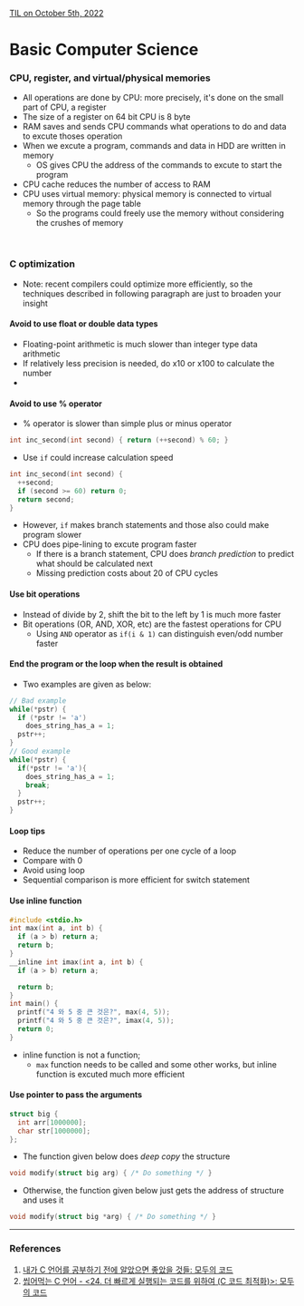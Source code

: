 [TIL on October 5th, 2022](../TIL/2022/10/10-05-2022.md)
# **Basic Computer Science**
### CPU, register, and virtual/physical memories
- All operations are done by CPU: more precisely, it's done on the small part of CPU, a register
- The size of a register on 64 bit CPU is 8 byte
- RAM saves and sends CPU commands what operations to do and data to excute thoses operation
- When we excute a program, commands and data in HDD are written in memory
  * OS gives CPU the address of the commands to excute to start the program
- CPU cache reduces the number of access to RAM
- CPU uses virtual memory: physical memory is connected to virtual memory through the page table
  * So the programs could freely use the memory without considering the crushes of memory

<br>

### C optimization
- Note: recent compilers could optimize more efficiently, so the techniques described in following paragraph are just to broaden your insight

#### Avoid to use float or double data types
- Floating-point arithmetic is much slower than integer type data arithmetic
- If relatively less precision is needed, do x10 or x100 to calculate the number
- 

#### Avoid to use % operator
- % operator is slower than simple plus or minus operator

```cpp
int inc_second(int second) { return (++second) % 60; }
```

- Use `if` could increase calculation speed

```cpp
int inc_second(int second) {
  ++second;
  if (second >= 60) return 0;
  return second;
}
```

- However, `if` makes branch statements and those also could make program slower
- CPU does pipe-lining to excute program faster
  * If there is a branch statement, CPU does *branch prediction* to predict what should be calculated next
  * Missing prediction costs about 20 of CPU cycles

#### Use bit operations
- Instead of divide by 2, shift the bit to the left by 1 is much more faster
- Bit operations (OR, AND, XOR, etc) are the fastest operations for CPU
  * Using `AND` operator as `if(i & 1)` can distinguish even/odd number faster

#### End the program or the loop when the result is obtained
- Two examples are given as below:
```cpp
// Bad example
while(*pstr) {
  if (*pstr != 'a')
    does_string_has_a = 1;
  pstr++;
}
// Good example
while(*pstr) {
  if(*pstr != 'a'){
    does_string_has_a = 1;
    break;
  }
  pstr++;
}
```

#### Loop tips
- Reduce the number of operations per one cycle of a loop
- Compare with 0
- Avoid using loop
- Sequential comparison is more efficient for switch statement

#### Use inline function
```cpp
#include <stdio.h>
int max(int a, int b) {
  if (a > b) return a;
  return b;
}
__inline int imax(int a, int b) {
  if (a > b) return a;

  return b;
}
int main() {
  printf("4 와 5 중 큰 것은?", max(4, 5));
  printf("4 와 5 중 큰 것은?", imax(4, 5));
  return 0;
}
```
- inline function is not a function;
  * `max` function needs to be called and some other works, but inline function is excuted much more efficient

#### Use pointer to pass the arguments
```cpp
struct big {
  int arr[1000000];
  char str[1000000];
};
```
- The function given below does *deep copy* the structure
```cpp
void modify(struct big arg) { /* Do something */ }
```
- Otherwise, the function given below just gets the address of structure and uses it
```cpp
void modify(struct big *arg) { /* Do something */ }
```

___

### References
1. [내가 C 언어를 공부하기 전에 알았으면 좋았을 것들: 모두의 코드](https://modoocode.com/315)
2. [씹어먹는 C 언어 - <24. 더 빠르게 실행되는 코드를 위하여 (C 코드 최적화)>: 모두의 코드](https://modoocode.com/129)